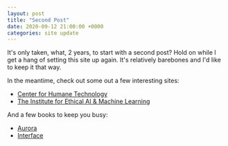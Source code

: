 ```yaml
---
layout: post
title: "Second Post"
date: 2020-09-12 21:00:00 +0000
categories: site update
---
```

It's only taken, what, 2 years, to start with a second post? Hold on while I get a hang of setting this site up again. It's relatively barebones and I'd like to keep it that way.

In the meantime, check out some out a few interesting sites:
* [Center for Humane Technology](https://www.humanetech.com/)
* [The Institute for Ethical AI & Machine Learning](https://ethical.institute/)

And a few books to keep you busy:
* [Aurora](https://www.goodreads.com/book/show/23197269-aurora)
* [Interface](https://www.goodreads.com/book/show/828.Interface)